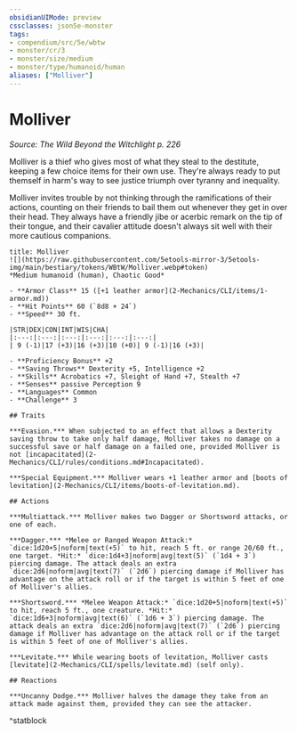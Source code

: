 ```yaml
---
obsidianUIMode: preview
cssclasses: json5e-monster
tags:
- compendium/src/5e/wbtw
- monster/cr/3
- monster/size/medium
- monster/type/humanoid/human
aliases: ["Molliver"]
---
```

# Molliver
*Source: The Wild Beyond the Witchlight p. 226*  

Molliver is a thief who gives most of what they steal to the destitute, keeping a few choice items for their own use. They're always ready to put themself in harm's way to see justice triumph over tyranny and inequality.

Molliver invites trouble by not thinking through the ramifications of their actions, counting on their friends to bail them out whenever they get in over their head. They always have a friendly jibe or acerbic remark on the tip of their tongue, and their cavalier attitude doesn't always sit well with their more cautious companions.

```ad-statblock
title: Molliver
![](https://raw.githubusercontent.com/5etools-mirror-3/5etools-img/main/bestiary/tokens/WBtW/Molliver.webp#token)
*Medium humanoid (human), Chaotic Good*

- **Armor Class** 15 ([+1 leather armor](2-Mechanics/CLI/items/1-armor.md))
- **Hit Points** 60 (`8d8 + 24`)
- **Speed** 30 ft.

|STR|DEX|CON|INT|WIS|CHA|
|:---:|:---:|:---:|:---:|:---:|:---:|
| 9 (-1)|17 (+3)|16 (+3)|10 (+0)| 9 (-1)|16 (+3)|

- **Proficiency Bonus** +2
- **Saving Throws** Dexterity +5, Intelligence +2
- **Skills** Acrobatics +7, Sleight of Hand +7, Stealth +7
- **Senses** passive Perception 9
- **Languages** Common
- **Challenge** 3

## Traits

***Evasion.*** When subjected to an effect that allows a Dexterity saving throw to take only half damage, Molliver takes no damage on a successful save or half damage on a failed one, provided Molliver is not [incapacitated](2-Mechanics/CLI/rules/conditions.md#Incapacitated).

***Special Equipment.*** Molliver wears +1 leather armor and [boots of levitation](2-Mechanics/CLI/items/boots-of-levitation.md).

## Actions

***Multiattack.*** Molliver makes two Dagger or Shortsword attacks, or one of each.

***Dagger.*** *Melee or Ranged Weapon Attack:* `dice:1d20+5|noform|text(+5)` to hit, reach 5 ft. or range 20/60 ft., one target. *Hit:* `dice:1d4+3|noform|avg|text(5)` (`1d4 + 3`) piercing damage. The attack deals an extra `dice:2d6|noform|avg|text(7)` (`2d6`) piercing damage if Molliver has advantage on the attack roll or if the target is within 5 feet of one of Molliver's allies.

***Shortsword.*** *Melee Weapon Attack:* `dice:1d20+5|noform|text(+5)` to hit, reach 5 ft., one creature. *Hit:* `dice:1d6+3|noform|avg|text(6)` (`1d6 + 3`) piercing damage. The attack deals an extra `dice:2d6|noform|avg|text(7)` (`2d6`) piercing damage if Molliver has advantage on the attack roll or if the target is within 5 feet of one of Molliver's allies.

***Levitate.*** While wearing boots of levitation, Molliver casts [levitate](2-Mechanics/CLI/spells/levitate.md) (self only).

## Reactions

***Uncanny Dodge.*** Molliver halves the damage they take from an attack made against them, provided they can see the attacker.
```
^statblock